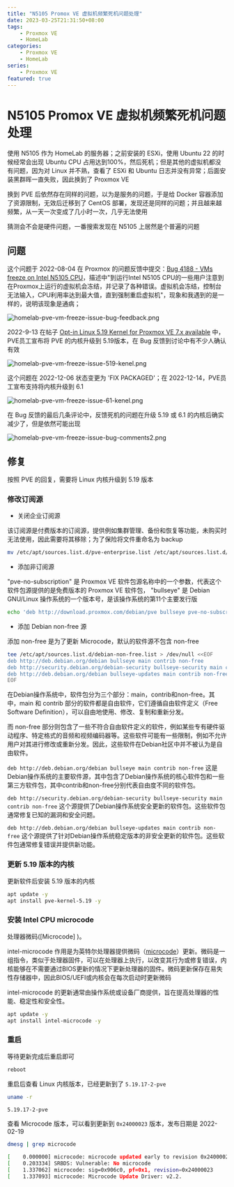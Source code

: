 ```yaml
---
title: "N5105 Promox VE 虚拟机频繁死机问题处理"
date: 2023-03-25T21:31:50+08:00
tags:
    - Proxmox VE
    - HomeLab
categories: 
    - Proxmox VE
    - HomeLab
series: 
    - Proxmox VE
featured: true  
---
```


# N5105 Promox VE 虚拟机频繁死机问题处理

使用 N5105 作为 HomeLab 的服务器；之前安装的 ESXi，使用 Ubuntu 22 的时候经常会出现 Ubuntu CPU 占用达到100%，然后死机；但是其他的虚拟机都没有问题，因为对 Linux 并不熟，查看了 ESXi 和 Ubuntu 日志并没有异常；后面安装黑群晖一直失败，因此换到了 Proxmox VE

换到 PVE 后依然存在同样的问题，以为是服务的问题，于是给 Docker 容器添加了资源限制，无效后迁移到了 CentOS 部署，发现还是同样的问题；并且越来越频繁，从一天一次变成了几小时一次，几乎无法使用

猜测会不会是硬件问题，一番搜索发现在 N5105 上居然是个普遍的问题

## 问题

这个问题于 2022-08-04 在 Proxmox 的问题反馈中提交：[Bug 4188 - VMs freeze on Intel N5105 CPU](https://bugzilla.proxmox.com/show_bug.cgi?id=4188)，描述中"到运行Intel N5105 CPU的一些用户注意到在Proxmox上运行的虚拟机会冻结，并记录了各种错误。虚拟机会冻结，控制台无法输入，CPU利用率达到最大值，直到强制重启虚拟机"，现象和我遇到的是一样的，说明该现象是通病；

![homelab-pve-vm-freeze-issue-bug-feedback.png](https://img.hellowood.dev/picture/homelab-pve-vm-freeze-issue-bug-feedback.png)

2022-9-13 在帖子 [Opt-in Linux 5.19 Kernel for Proxmox VE 7.x available](https://forum.proxmox.com/threads/opt-in-linux-5-19-kernel-for-proxmox-ve-7-x-available.115090/) 中，PVE员工宣布将 PVE 的内核升级到 5.19版本，在 Bug 反馈到讨论中有不少人确认有效

![homelab-pve-vm-freeze-issue-519-kenel.png](https://img.hellowood.dev/picture/homelab-pve-vm-freeze-issue-519-kenel.png)

这个问题在 2022-12-06 状态变更为 'FIX PACKAGED'；在 2022-12-14，PVE员工宣布支持将内核升级到 6.1

![homelab-pve-vm-freeze-issue-61-kenel.png](https://img.hellowood.dev/picture/homelab-pve-vm-freeze-issue-61-kenel.png)

在 Bug 反馈的最后几条评论中，反馈死机的问题在升级 5.19 或 6.1 的内核后确实减少了，但是依然可能出现

![homelab-pve-vm-freeze-issue-bug-comments2.png](https://img.hellowood.dev/picture/homelab-pve-vm-freeze-issue-bug-comments2.png)

## 修复

按照 PVE 的回复，需要将 Linux 内核升级到 5.19 版本

### 修改订阅源

- 关闭企业订阅源

该订阅源是付费版本的订阅源，提供例如集群管理、备份和恢复等功能，未购买时无法使用，因此需要将其移除；为了保险将文件重命名为 backup

```bash
mv /etc/apt/sources.list.d/pve-enterprise.list /etc/apt/sources.list.d/pve-enterprise.list.backup
```

- 添加非订阅源

"pve-no-subscription" 是 Proxmox VE 软件包源名称中的一个参数，代表这个软件包源提供的是免费版本的 Proxmox VE 软件包， "bullseye" 是 Debian GNU/Linux 操作系统的一个版本号，是该操作系统的第11个主要发行版 

```bash
echo 'deb http://download.proxmox.com/debian/pve bullseye pve-no-subscription' >> /etc/apt/sources.list.d/pve-no-subscription.list
```

- 添加 Debian non-free 源 

添加 non-free 是为了更新 Microcode，默认的软件源不包含 non-free

```bash
tee /etc/apt/sources.list.d/debian-non-free.list > /dev/null <<EOF
deb http://deb.debian.org/debian bullseye main contrib non-free
deb http://security.debian.org/debian-security bullseye-security main contrib non-free
deb http://deb.debian.org/debian bullseye-updates main contrib non-free
EOF
```

在Debian操作系统中，软件包分为三个部分：main，contrib和non-free。其中，main 和 contrib 部分的软件都是自由软件，它们遵循自由软件定义（Free Software Definition），可以自由地使用、修改、复制和重新分发。

而 non-free 部分则包含了一些不符合自由软件定义的软件，例如某些专有硬件驱动程序、特定格式的音频和视频编码器等。这些软件可能有一些限制，例如不允许用户对其进行修改或重新分发。因此，这些软件在Debian社区中并不被认为是自由软件。

`deb http://deb.debian.org/debian bullseye main contrib non-free` 这是Debian操作系统的主要软件源，其中包含了Debian操作系统的核心软件包和一些第三方软件包，其中contrib和non-free分别代表自由度不同的软件包。

`deb http://security.debian.org/debian-security bullseye-security main contrib non-free` 这个源提供了Debian操作系统安全更新的软件包。这些软件包通常修复已知的漏洞和安全问题。

`deb http://deb.debian.org/debian bullseye-updates main contrib non-free`  这个源提供了针对Debian操作系统稳定版本的非安全更新的软件包。这些软件包通常修复错误并提供新功能。

### 更新 5.19 版本的内核

更新软件后安装 5.19 版本的内核

```bash
apt update -y
apt install pve-kernel-5.19 -y
```

### 安装 Intel CPU microcode

处理器微码([Microcode] )。

intel-microcode 作用是为英特尔处理器提供微码（[microcode](https://wiki.debian.org/Microcode)）更新。微码是一组指令，类似于处理器固件，可以在处理器上执行，以改变其行为或修复错误，内核能够在不需要通过BIOS更新的情况下更新处理器的固件。微码更新保存在易失性存储器中，因此BIOS/UEFI或内核会在每次启动时更新微码

intel-microcode 的更新通常由操作系统或设备厂商提供，旨在提高处理器的性能、稳定性和安全性。


```bash
apt update -y
apt install intel-microcode -y
```

### 重启

等待更新完成后重启即可

```bash
reboot
```

重启后查看 Linux 内核版本，已经更新到了 `5.19.17-2-pve`

```bash
uname -r

5.19.17-2-pve
```

查看 Microcode 版本，可以看到更新到 `0x24000023` 版本，发布日期是 2022-02-19

```bash
dmesg | grep microcode

[    0.000000] microcode: microcode updated early to revision 0x24000023, date = 2022-02-19
[    0.203334] SRBDS: Vulnerable: No microcode
[    1.337062] microcode: sig=0x906c0, pf=0x1, revision=0x24000023
[    1.337093] microcode: Microcode Update Driver: v2.2.
```
